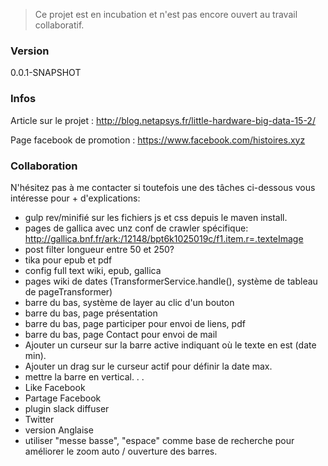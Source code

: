  > Ce projet est en incubation et n'est pas encore ouvert au travail collaboratif.
 
 ### Version
0.0.1-SNAPSHOT

 ### Infos

Article sur le projet : http://blog.netapsys.fr/little-hardware-big-data-15-2/

Page facebook de promotion : https://www.facebook.com/histoires.xyz


 ### Collaboration
N'hésitez pas à me contacter si toutefois une des tâches ci-dessous vous intéresse pour + d'explications:

- gulp rev/minifié sur les fichiers js et css depuis le maven install.
- pages de gallica avec unz conf de crawler spécifique: http://gallica.bnf.fr/ark:/12148/bpt6k1025019c/f1.item.r=.texteImage
- post filter longueur entre 50 et 250?
- tika pour epub et pdf
- config full text  wiki, epub, gallica
- pages wiki de dates (TransformerService.handle(), système de tableau de pageTransformer)
- barre du bas, système de layer au clic d'un bouton
- barre du bas, page présentation
- barre du bas, page participer pour envoi de liens, pdf
- barre du bas, page Contact pour envoi de mail
- Ajouter un curseur sur la barre active indiquant où le texte en est (date min).
- Ajouter un drag sur le curseur actif pour définir la date max.
- mettre la barre en vertical. . .
- Like Facebook
- Partage Facebook
- plugin slack diffuser
- Twitter
- version Anglaise
- utiliser "messe basse", "espace" comme base de recherche pour améliorer le zoom auto / ouverture des barres.
